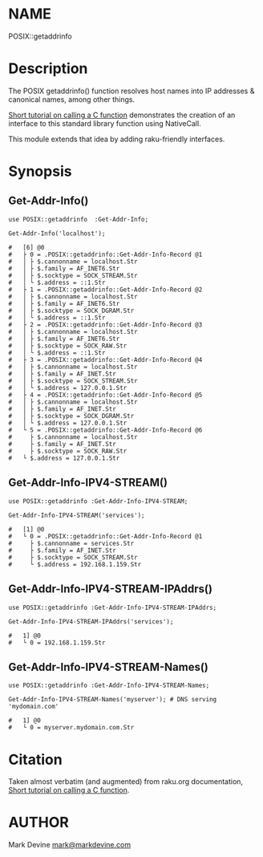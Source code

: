 NAME
====

POSIX::getaddrinfo

Description
===========
The POSIX getaddrinfo() function resolves host names into IP addresses & canonical names, among other things.

[Short tutorial on calling a C function](https://docs.raku.org/language/nativecall#Short_tutorial_on_calling_a_C_function)
demonstrates the creation of an interface to this standard library function using NativeCall.

This module extends that idea by adding raku-friendly interfaces.

Synopsis
========

Get-Addr-Info()
---------------
```perl6
use POSIX::getaddrinfo  :Get-Addr-Info;

Get-Addr-Info('localhost');

#   [6] @0
#   ├ 0 = .POSIX::getaddrinfo::Get-Addr-Info-Record @1
#   │ ├ $.cannonname = localhost.Str
#   │ ├ $.family = AF_INET6.Str
#   │ ├ $.socktype = SOCK_STREAM.Str
#   │ └ $.address = ::1.Str
#   ├ 1 = .POSIX::getaddrinfo::Get-Addr-Info-Record @2
#   │ ├ $.cannonname = localhost.Str
#   │ ├ $.family = AF_INET6.Str
#   │ ├ $.socktype = SOCK_DGRAM.Str
#   │ └ $.address = ::1.Str
#   ├ 2 = .POSIX::getaddrinfo::Get-Addr-Info-Record @3
#   │ ├ $.cannonname = localhost.Str
#   │ ├ $.family = AF_INET6.Str
#   │ ├ $.socktype = SOCK_RAW.Str
#   │ └ $.address = ::1.Str
#   ├ 3 = .POSIX::getaddrinfo::Get-Addr-Info-Record @4
#   │ ├ $.cannonname = localhost.Str
#   │ ├ $.family = AF_INET.Str
#   │ ├ $.socktype = SOCK_STREAM.Str
#   │ └ $.address = 127.0.0.1.Str
#   ├ 4 = .POSIX::getaddrinfo::Get-Addr-Info-Record @5
#   │ ├ $.cannonname = localhost.Str
#   │ ├ $.family = AF_INET.Str
#   │ ├ $.socktype = SOCK_DGRAM.Str
#   │ └ $.address = 127.0.0.1.Str
#   └ 5 = .POSIX::getaddrinfo::Get-Addr-Info-Record @6
#     ├ $.cannonname = localhost.Str
#     ├ $.family = AF_INET.Str
#     ├ $.socktype = SOCK_RAW.Str
#   └ $.address = 127.0.0.1.Str
```

Get-Addr-Info-IPV4-STREAM()
---------------------------
```perl6
use POSIX::getaddrinfo :Get-Addr-Info-IPV4-STREAM;

Get-Addr-Info-IPV4-STREAM('services');

#   [1] @0
#   └ 0 = .POSIX::getaddrinfo::Get-Addr-Info-Record @1
#     ├ $.cannonname = services.Str
#     ├ $.family = AF_INET.Str
#     ├ $.socktype = SOCK_STREAM.Str
#     └ $.address = 192.168.1.159.Str
```

Get-Addr-Info-IPV4-STREAM-IPAddrs()
-----------------------------------
```perl6
use POSIX::getaddrinfo :Get-Addr-Info-IPV4-STREAM-IPAddrs;

Get-Addr-Info-IPV4-STREAM-IPAddrs('services');

#   1] @0
#   └ 0 = 192.168.1.159.Str
```

Get-Addr-Info-IPV4-STREAM-Names()
---------------------------------
```perl6
use POSIX::getaddrinfo :Get-Addr-Info-IPV4-STREAM-Names;

Get-Addr-Info-IPV4-STREAM-Names('myserver'); # DNS serving 'mydomain.com'

#   1] @0
#   └ 0 = myserver.mydomain.com.Str
```

Citation
========
Taken almost verbatim (and augmented) from raku.org documentation, [Short tutorial on calling a C function](https://docs.raku.org/language/nativecall#Short_tutorial_on_calling_a_C_function).

AUTHOR
======
Mark Devine <mark@markdevine.com>

